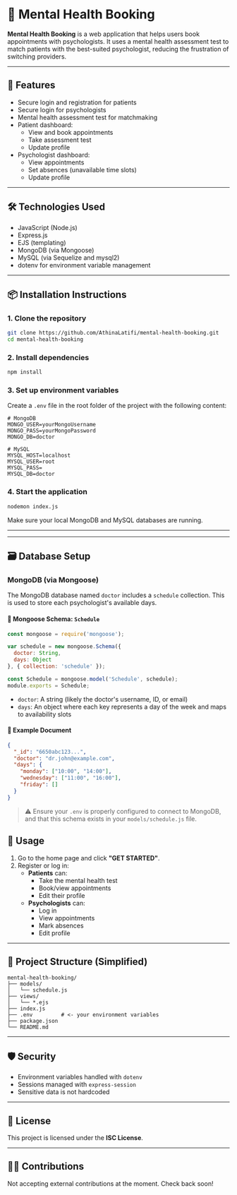 # 🧠 Mental Health Booking

**Mental Health Booking** is a web application that helps users book appointments with psychologists. It uses a mental health assessment test to match patients with the best-suited psychologist, reducing the frustration of switching providers.

---

## 🚀 Features

- Secure login and registration for patients
- Secure login for psychologists
- Mental health assessment test for matchmaking
- Patient dashboard:
  - View and book appointments
  - Take assessment test
  - Update profile
- Psychologist dashboard:
  - View appointments
  - Set absences (unavailable time slots)
  - Update profile

---

## 🛠 Technologies Used

- JavaScript (Node.js)
- Express.js
- EJS (templating)
- MongoDB (via Mongoose)
- MySQL (via Sequelize and mysql2)
- dotenv for environment variable management

---

## 📦 Installation Instructions

### 1. Clone the repository

```bash
git clone https://github.com/AthinaLatifi/mental-health-booking.git
cd mental-health-booking
```

### 2. Install dependencies

```bash
npm install
```

### 3. Set up environment variables

Create a `.env` file in the root folder of the project with the following content:

```env
# MongoDB
MONGO_USER=yourMongoUsername
MONGO_PASS=yourMongoPassword
MONGO_DB=doctor

# MySQL
MYSQL_HOST=localhost
MYSQL_USER=root
MYSQL_PASS=
MYSQL_DB=doctor
```

### 4. Start the application

```bash
nodemon index.js
```

Make sure your local MongoDB and MySQL databases are running.

---

---

## 🗃️ Database Setup

### MongoDB (via Mongoose)

The MongoDB database named `doctor` includes a `schedule` collection. This is used to store each psychologist's available days.

#### 📄 Mongoose Schema: `Schedule`

```js
const mongoose = require('mongoose');

var schedule = new mongoose.Schema({
  doctor: String,
  days: Object
}, { collection: 'schedule' });

const Schedule = mongoose.model('Schedule', schedule);
module.exports = Schedule;
```

- `doctor`: A string (likely the doctor's username, ID, or email)
- `days`: An object where each key represents a day of the week and maps to availability slots

#### 🧾 Example Document

```json
{
  "_id": "6650abc123...",
  "doctor": "dr.john@example.com",
  "days": {
    "monday": ["10:00", "14:00"],
    "wednesday": ["11:00", "16:00"],
    "friday": []
  }
}
```

> ⚠️ Ensure your `.env` is properly configured to connect to MongoDB, and that this schema exists in your `models/schedule.js` file.

## 🧪 Usage

1. Go to the home page and click **"GET STARTED"**.
2. Register or log in:
   - **Patients** can:
     - Take the mental health test
     - Book/view appointments
     - Edit their profile
   - **Psychologists** can:
     - Log in
     - View appointments
     - Mark absences
     - Edit profile

---

## 📂 Project Structure (Simplified)

```
mental-health-booking/
├── models/
│   └── schedule.js
├── views/
│   └── *.ejs
├── index.js
├── .env         # <- your environment variables
├── package.json
└── README.md
```

---

## 🛡 Security

- Environment variables handled with `dotenv`
- Sessions managed with `express-session`
- Sensitive data is not hardcoded

---

## 📝 License

This project is licensed under the **ISC License**.

---

## 🙋‍♀️ Contributions

Not accepting external contributions at the moment. Check back soon!
